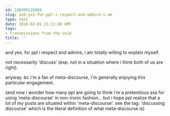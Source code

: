 ```yaml
---
id: 138499135804
slug: and-yes-for-ppl-i-respect-and-admire-i-am
type: text
date: 2016-02-01 21:11:40 GMT
tags:
- transmissions from the void
title: ''
---
```


and yes. for ppl i respect and admire, i am totally willing to explain myself.

not necessarily 'discuss' (esp. not in a situation where i think both of us are right).

anyway. bc i'm a fan of meta-discourse, i'm generally enjoying this particular engagement.

(and now i wonder how many ppl are going to think i'm a pretentious ass for using 'meta-discourse' in non-ironic fashion... but i hope ppl realize that a *lot* of my posts are situated within 'meta-discourse'. see the tag: 'discussing discourse' which is the literal definition of what meta-discourse is)